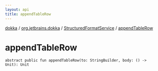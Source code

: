```yaml
---
layout: api
title: appendTableRow
---
```

[dokka](../../index.html) / [org.jetbrains.dokka](../index.html) / [StructuredFormatService](index.html) / [appendTableRow](appendTableRow.html)


# appendTableRow



```
abstract public fun appendTableRow(to: StringBuilder, body: () -> Unit): Unit
```

